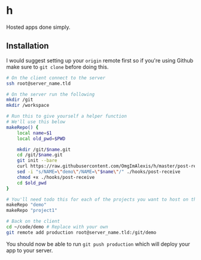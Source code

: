 # h
Hosted apps done simply.

## Installation

I would suggest setting up your `origin` remote first so if you're using Github make sure to `git clone` before doing this.

```bash
# On the client connect to the server
ssh root@server_name.tld

# On the server run the following
mkdir /git
mkdir /workspace

# Run this to give yourself a helper function
# We'll use this below
makeRepo() {
    local name=$1
    local old_pwd=$PWD

    mkdir /git/$name.git
    cd /git/$name.git
    git init --bare
    curl https://raw.githubusercontent.com/OmgImAlexis/h/master/post-receive?token=ABRZHZT2UTBTA6WPUU54CDS6N3L5U --output ./hooks/post-receive
    sed -i "s/NAME=\"demo\"/NAME=\"$name\"/" ./hooks/post-receive
    chmod +x ./hooks/post-receive
    cd $old_pwd
}

# You'll need todo this for each of the projects you want to host on this machine
makeRepo "demo"
makeRepo "project1"

# Back on the client
cd ~/code/demo # Replace with your own
git remote add production root@server_name.tld:/git/demo
```

You should now be able to run `git push production` which will deploy your app to your server.